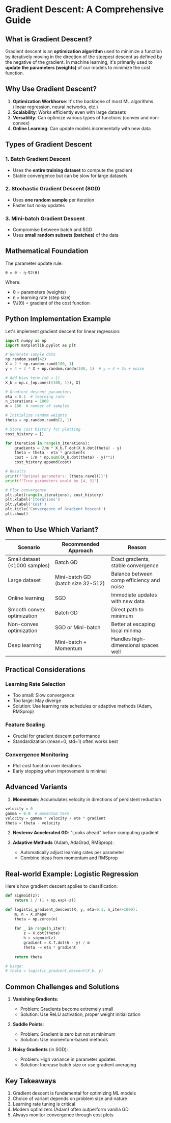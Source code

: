 # Gradient Descent: A Comprehensive Guide

## What is Gradient Descent?

Gradient descent is an **optimization algorithm** used to minimize a function by iteratively moving in the direction of the steepest descent as defined by the negative of the gradient. In machine learning, it's primarily used to **update the parameters (weights)** of our models to minimize the cost function.

## Why Use Gradient Descent?

1. **Optimization Workhorse**: It's the backbone of most ML algorithms (linear regression, neural networks, etc.)
2. **Scalability**: Works efficiently even with large datasets
3. **Versatility**: Can optimize various types of functions (convex and non-convex)
4. **Online Learning**: Can update models incrementally with new data

## Types of Gradient Descent

### 1. Batch Gradient Descent
- Uses the **entire training dataset** to compute the gradient
- Stable convergence but can be slow for large datasets

### 2. Stochastic Gradient Descent (SGD)
- Uses **one random sample** per iteration
- Faster but noisy updates

### 3. Mini-batch Gradient Descent
- Compromise between batch and SGD
- Uses **small random subsets (batches)** of the data

## Mathematical Foundation

The parameter update rule:
```
θ = θ - η·∇J(θ)
```
Where:
- θ = parameters (weights)
- η = learning rate (step size)
- ∇J(θ) = gradient of the cost function

## Python Implementation Example

Let's implement gradient descent for linear regression:

```python
import numpy as np
import matplotlib.pyplot as plt

# Generate sample data
np.random.seed(42)
X = 2 * np.random.rand(100, 1)
y = 4 + 3 * X + np.random.randn(100, 1)  # y = 4 + 3x + noise

# Add bias term (x0 = 1)
X_b = np.c_[np.ones((100, 1)), X]

# Gradient descent parameters
eta = 0.1  # learning rate
n_iterations = 1000
m = 100  # number of samples

# Initialize random weights
theta = np.random.randn(2, 1)

# Store cost history for plotting
cost_history = []

for iteration in range(n_iterations):
    gradients = 2/m * X_b.T.dot(X_b.dot(theta) - y)
    theta = theta - eta * gradients
    cost = 1/m * np.sum((X_b.dot(theta) - y)**2)
    cost_history.append(cost)

# Results
print(f"Optimal parameters: {theta.ravel()}")
print(f"True parameters would be [4, 3]")

# Plot convergence
plt.plot(range(n_iterations), cost_history)
plt.xlabel('Iterations')
plt.ylabel('Cost')
plt.title('Convergence of Gradient Descent')
plt.show()
```

## When to Use Which Variant?

| Scenario | Recommended Approach | Reason |
|----------|----------------------|--------|
| Small dataset (<1000 samples) | Batch GD | Exact gradients, stable convergence |
| Large dataset | Mini-batch GD (batch size 32-512) | Balance between comp efficiency and noise |
| Online learning | SGD | Immediate updates with new data |
| Smooth convex optimization | Batch GD | Direct path to minimum |
| Non-convex optimization | SGD or Mini-batch | Better at escaping local minima |
| Deep learning | Mini-batch + Momentum | Handles high-dimensional spaces well |

## Practical Considerations

### Learning Rate Selection
- Too small: Slow convergence
- Too large: May diverge
- Solution: Use learning rate schedules or adaptive methods (Adam, RMSprop)

### Feature Scaling
- Crucial for gradient descent performance
- Standardization (mean=0, std=1) often works best

### Convergence Monitoring
- Plot cost function over iterations
- Early stopping when improvement is minimal

## Advanced Variants

1. **Momentum**: Accumulates velocity in directions of persistent reduction
```python
velocity = 0
gamma = 0.9  # momentum term
velocity = gamma * velocity + eta * gradient
theta = theta - velocity
```

2. **Nesterov Accelerated GD**: "Looks ahead" before computing gradient

3. **Adaptive Methods** (Adam, AdaGrad, RMSprop):
   - Automatically adjust learning rates per parameter
   - Combine ideas from momentum and RMSprop

## Real-world Example: Logistic Regression

Here's how gradient descent applies to classification:

```python
def sigmoid(z):
    return 1 / (1 + np.exp(-z))

def logistic_gradient_descent(X, y, eta=0.1, n_iter=1000):
    m, n = X.shape
    theta = np.zeros(n)
    
    for _ in range(n_iter):
        z = X.dot(theta)
        h = sigmoid(z)
        gradient = X.T.dot(h - y) / m
        theta -= eta * gradient
    
    return theta

# Usage:
# theta = logistic_gradient_descent(X_b, y)
```

## Common Challenges and Solutions

1. **Vanishing Gradients**:
   - Problem: Gradients become extremely small
   - Solution: Use ReLU activation, proper weight initialization

2. **Saddle Points**:
   - Problem: Gradient is zero but not at minimum
   - Solution: Use momentum-based methods

3. **Noisy Gradients** (in SGD):
   - Problem: High variance in parameter updates
   - Solution: Increase batch size or use gradient averaging

## Key Takeaways

1. Gradient descent is fundamental for optimizing ML models
2. Choice of variant depends on problem size and nature
3. Learning rate tuning is critical
4. Modern optimizers (Adam) often outperform vanilla GD
5. Always monitor convergence through cost plots

